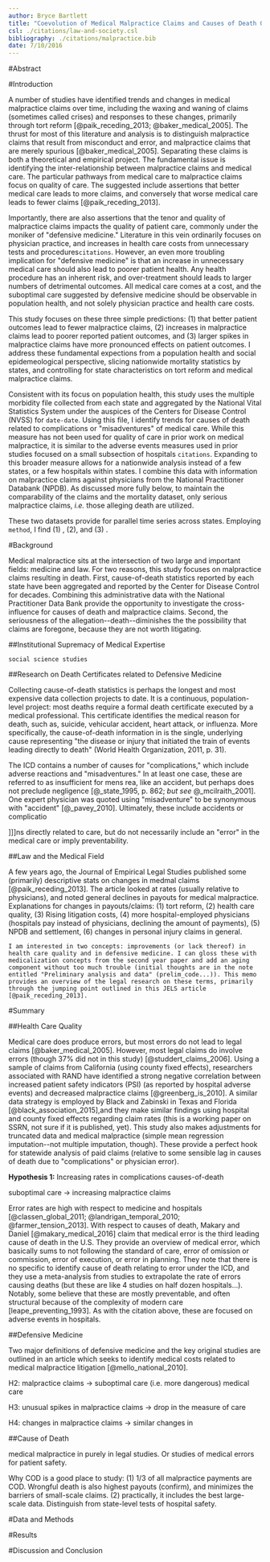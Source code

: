 ```yaml
---
author: Bryce Bartlett
title: "Coevolution of Medical Malpractice Claims and Causes of Death Over Time"
csl: ./citations/law-and-society.csl
bibliography: ./citations/malpractice.bib
date: 7/10/2016
---
```


#Abstract



#Introduction

A number of studies have identified trends and changes in medical malpractice claims over time, including the waxing and waning of claims (sometimes called crises) and responses to these changes, primarily through tort reform [@paik_receding_2013; @baker_medical_2005]. The thrust for most of this literature and analysis is to distinguish malpractice claims that result from misconduct and error, and malpractice claims that are merely spurious [@baker_medical_2005]. Separating these claims is both a theoretical and empirical project. The fundamental issue is identifying the inter-relationship between malpractice claims and medical care. The particular pathways from medical care to malpractice claims focus on quality of care. The suggested include assertions that better medical care leads to more claims, and conversely that worse medical care leads to fewer claims [@paik_receding_2013]. 

Importantly, there are also assertions that the tenor and quality of malpractice claims impacts the quality of patient care, commonly under the moniker of "defensive medicine." Literature in this vein ordinarily focuses on physician practice, and increases in health care costs from unnecessary tests and procedures```citations```. However, an even more troubling implication for "defensive medicine" is that an increase in unnecessary medical care should also lead to poorer patient health. Any health procedure has an inherent risk, and over-treatment should leads to larger numbers of detrimental outcomes. All medical care comes at a cost, and the suboptimal care suggested by defensive medicine should be observable in population health, and not solely physician practice and health care costs. 

This study focuses on these three simple predictions: (1) that better patient outcomes lead to fewer malpractice claims, (2) increases in malpractice claims lead to poorer reported patient outcomes, and (3) larger spikes in malpractice claims have more pronounced effects on patient outcomes. I address these fundamental expections from a population health and social epidemeological perspective, slicing nationwide mortality statistics by states, and controlling for state characteristics on tort reform and medical malpractice claims. 

Consistent with its focus on population health, this study uses the multiple morbidity file collected from each state and aggregated by the National Vital Statistics System under the auspices of the Centers for Disease Control (NVSS) for ```date-date```. Using this file, I identify trends for causes of death related to complications or "misadventures" of medical care. While this measure has not been used for quality of care in prior work on medical malpractice, it is similar to the adverse events measures used in prior studies focused on a small subsection of hospitals ```citations```. Expanding to this broader measure allows for a nationwide analysis instead of a few states, or a few hospitals within states. I combine this data with information on malpractice claims against physicians from the National Practitioner Databank (NPDB). As discussed more fully below, to maintain the comparability of the claims and the mortality dataset, only serious malpractice claims, *i.e.* those alleging death are utilized. 

These two datasets provide for parallel time series across states. Employing ```method```, I find (1) , (2), and (3) .

#Background

Medical malpractice sits at the intersection of two large and important fields: medicine and law. For two reasons, this study focuses on malpractice claims resulting in death. First, cause-of-death statistics reported by each state have been aggregated and reported by the Center for Disease Control for decades. Combining this administrative data with the National Practitioner Data Bank provide the opportunity to investigate the cross-influence for causes of death and malpractice claims. Second, the seriousness of the allegation--death--diminishes the the possibility that claims are foregone, because they are not worth litigating.



##Institutional Supremacy of Medical Expertise



```social science studies```



##Research on Death Certificates related to Defensive Medicine

Collecting cause-of-death statistics is perhaps the longest and most expensive data collection projects to date. It is a continuous, population-level project: most deaths require a formal death certificate executed by a medical professional. This certificate identifies the medical reason for death, such as, suicide, vehicular accident, heart attack, or influenza. More specifically, the cause-of-death information in is the single, underlying cause representing "the disease or injury that initiated the train of events leading directly to death" (World Health Organization, 2011, p. 31).

The ICD contains a number of causes for "complications," which include adverse reactions and "misadventures." In at least one case, these are referred to as insufficient for mens rea, like an accident, but perhaps does not preclude negligence [@_state_1995, p. 862; *but see* @_mcilraith_2001]. One expert physician was quoted using "misadventure" to be synonymous with "accident" [@_pavey_2010]. Ultimately, these include accidents or complicatio



]]]ns directly related to care, but do not necessarily include an "error" in the medical care or imply preventability.

##Law and the Medical Field

A few years ago, the Journal of Empirical Legal Studies published some (primarily) descriptive stats on changes in medmal claims [@paik_receding_2013]. The article looked at rates (usually relative to physicians), and noted general declines in payouts for medical malpractice. Explanations for changes in payouts/claims: (1) tort reform, (2) health care quality, (3) Rising litigation costs, (4) more hospital-employed physicians (hospitals pay instead of physicians, declining the amount of payments), (5) NPDB and settlement, (6) changes in personal injury claims in general.

```
I am interested in two concepts: improvements (or lack thereof) in health care quality and in defensive medicine. I can gloss these with medicalization concepts from the second year paper and add an aging component without too much trouble (initial thoughts are in the note entitled "Preliminary analysis and data" (prelim_code...)). This memo provides an overview of the legal research on these terms, primarily through the jumping point outlined in this JELS article [@paik_receding_2013].
```

#Summary

##Health Care Quality

Medical care does produce errors, but most errors do not lead to legal claims [@baker_medical_2005]. However, most legal claims do involve errors (though 37% did not in this study) [@studdert_claims_2006]. Using a sample of claims from California (using county fixed effects), researchers associated with RAND have identified a strong negative correlation between increased patient safety indicators (PSI) (as reported by hospital adverse events) and decreased malpractice claims [@greenberg_is_2010]. A similar data strategy is employed by Black and Zabinski in Texas and Florida [@black_association_2015],and they make similar findings using hospital and county fixed effects regarding claim rates (this is a working paper on SSRN, not sure if it is published, yet). This study also makes adjustments for truncated data and medical malpractice (simple mean regression imputation--not multiple imputation, though). These provide a perfect hook for statewide analysis of paid claims (relative to some sensible lag in causes of death due to "complications" or physician error).


**Hypothesis 1:** Increasing rates in complications causes-of-death 

suboptimal care -> increasing malpractice claims


Error rates are high with respect to medicine and hospitals [@classen_global_2011; @landrigan_temporal_2010; @farmer_tension_2013]. With respect to causes of death, Makary and Daniel [@makary_medical_2016] claim that medical error is the third leading cause of death in the U.S. They provide an overview of medical error, which basically sums to not following the standard of care, error of omission or commission, error of execution, or error in planning. They note that there is no specific to identify cause of death relating to error under the ICD, and they use a meta-analysis from studies to extrapolate the rate of errors causing deaths (but these are like 4 studies on half  dozen hospitals...). Notably, some believe that these are mostly preventable, and often structural because of the complexity of modern care [leape_preventing_1993]. As with the citation above, these are focused on adverse events in hospitals.

##Defensive Medicine

Two major definitions of defensive medicine and the key original studies are outlined in an article which seeks to identify medical costs related to medical malpractice litigation [@mello_national_2010].





H2: malpractice claims -> suboptimal care (i.e. more dangerous) medical care

H3: unusual spikes in malpractice claims -> drop in the measure of care

H4: changes in malpractice claims -> similar changes in 

##Cause of Death

medical malpractice in purely in legal studies. Or studies of medical errors for patient safety.

Why COD is a good place to study:  (1) 1/3 of all malpractice payments are COD. Wrongful death is also highest payouts (confirm), and minimizes the barriers of small-scale claims. (2) practically, it includes the best large-scale data. Distinguish from state-level tests of hospital safety.

#Data and Methods



#Results



#Discussion and Conclusion

